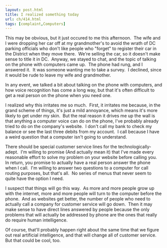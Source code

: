 ```yaml
---
layout: post.html
title: I realized something today
url: ch/414.html
tags: [complaint,Computers]
---
```

This may be obvious, but it just occured to me this afternoon.  The wife and I were dropping her car off at my grandmother's to avoid the wrath of DC parking officials who don't like people who "forget" to register their car in the District when they move there.  We're selling the car, so it doesn't make sense to title it in DC.  Anyway, we stayed to chat, and the topic of talking on the phone with computers came up.  The phone had rung, and I answered it.  It was someone wanting me to take a survey.  I declined, since it would be rude to leave my wife and grandmother.

In any event, we talked a bit about talking on the phone with computers, and how voice recognition has come a long way, but that it's often difficult to get a real person on the phone when you need one.

I realized why this irritates me so much.  First, it irritates me because, in the grand scheme of things, it's just a mild annoyance, which means it's more likely to get under my skin.  But the real reason it drives me up the wall is that anything a computer voice can do on the phone, I've probably already tried to do on the company's website.  I don't call my bank to check my balance or see the last three debits from my account.  I call because I have a weird question that a computer isn't going to understand.

There should be special customer service lines for the technologically-adept.  I'm willing to promise (And actually mean it) that I've made every reasonable effort to solve my problem on your website before calling you.  In return, you promise to actually have a real person answer the phone when I call.  I'm willing to answer two questions to a computer for call routing purposes, but that's all.  No series of menus that never seem to quite have the option I need.

I suspect that things will go this way.  As more and more people grow up with the internet, more and more people will turn to the computer before the phone.  And as websites get better, the number of people who need to actually call a company for customer service will go down.  Then it may make sense to have direct lines answered by people because the only problems that will actually be addressed by phone are the ones that really do require human intelligence.

Of course, that'll probably happen right about the same time that we figure out real artificial intelligence, and that will change all of customer service.  But that could be cool, too.
